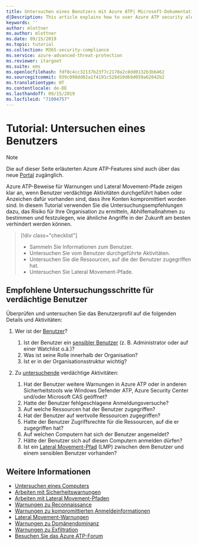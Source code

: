 ```yaml
---
title: Untersuchen eines Benutzers mit Azure ATP| Microsoft-Dokumentation
d|Description: This article explains how to user Azure ATP security alerts to investigate a suspicious user.
keywords: ''
author: mlottner
ms.author: mlottner
ms.date: 09/15/2019
ms.topic: tutorial
ms.collection: M365-security-compliance
ms.service: azure-advanced-threat-protection
ms.reviewer: itargoet
ms.suite: ems
ms.openlocfilehash: fdf0c4cc32137b23f7c2170a2c8dd0132b3b6462
ms.sourcegitcommit: 939c098dd02a1f4191c528d10d69d059a62042b2
ms.translationtype: HT
ms.contentlocale: de-DE
ms.lasthandoff: 09/15/2019
ms.locfileid: "71004757"
---
```

# <a name="tutorial-investigate-a-user"></a>Tutorial: Untersuchen eines Benutzers

> [!NOTE]
> Die auf dieser Seite erläuterten Azure ATP-Features sind auch über das neue [Portal](https://portal.cloudappsecurity.com) zugänglich.

Azure ATP-Beweise für Warnungen und Lateral Movement-Pfade zeigen klar an, wenn Benutzer verdächtige Aktivitäten durchgeführt haben oder Anzeichen dafür vorhanden sind, dass ihre Konten kompromittiert worden sind. In diesem Tutorial verwenden Sie die Untersuchungsempfehlungen dazu, das Risiko für Ihre Organisation zu ermitteln, Abhilfemaßnahmen zu bestimmen und festzulegen, wie ähnliche Angriffe in der Zukunft am besten verhindert werden können.  

> [!div class="checklist"]
> * Sammeln Sie Informationen zum Benutzer.
> * Untersuchen Sie vom Benutzer durchgeführte Aktivitäten.
> * Untersuchen Sie die Ressourcen, auf die der Benutzer zugegriffen hat.
> * Untersuchen Sie Lateral Movement-Pfade.

## <a name="recommended-investigation-steps-for-suspicious-users"></a>Empfohlene Untersuchungsschritte für verdächtige Benutzer

Überprüfen und untersuchen Sie das Benutzerprofil auf die folgenden Details und Aktivitäten:

1. Wer ist der [Benutzer](entity-profiles.md)?
     1. Ist der Benutzer ein [sensibler Benutzer](sensitive-accounts.md) (z. B. Administrator oder auf einer Watchlist o.ä.)?  
     2. Was ist seine Rolle innerhalb der Organisation?
     3. Ist er in der Organisationsstruktur wichtig?

2. Zu [untersuchende](investigate-entity.md) verdächtige Aktivitäten:
     1. Hat der Benutzer weitere Warnungen in Azure ATP oder in anderen Sicherheitstools wie Windows Defender ATP, Azure Security Center und/oder Microsoft CAS geöffnet?
     2. Hatte der Benutzer fehlgeschlagene Anmeldungsversuche?
     3. Auf welche Ressourcen hat der Benutzer zugegriffen?  
     4. Hat der Benutzer auf wertvolle Ressourcen zugegriffen?  
     5. Hatte der Benutzer Zugriffsrechte für die Ressourcen, auf die er zugegriffen hat?  
     6. Auf welchen Computern hat sich der Benutzer angemeldet? 
     7. Hätte der Benutzer sich auf diesen Computern anmelden dürfen?
     8. Ist ein [Lateral Movement-Pfad](use-case-lateral-movement-path.md) (LMP) zwischen dem Benutzer und einem sensiblen Benutzer vorhanden?


## <a name="see-also"></a>Weitere Informationen

- [Untersuchen eines Computers](investigate-a-computer.md)
- [Arbeiten mit Sicherheitswarnungen](working-with-suspicious-activities.md)
- [Arbeiten mit Lateral Movement-Pfaden](use-case-lateral-movement-path.md)
- [Warnungen zu Reconnaissance](atp-reconnaissance-alerts.md)
- [Warnungen zu kompromittierten Anmeldeinformationen](atp-compromised-credentials-alerts.md)
- [Lateral Movement-Warnungen](atp-lateral-movement-alerts.md)
- [Warnungen zu Domänendominanz](atp-domain-dominance-alerts.md)
- [Warnungen zu Exfiltration](atp-exfiltration-alerts.md)
- [Besuchen Sie das Azure ATP-Forum](https://aka.ms/azureatpcommunity)
